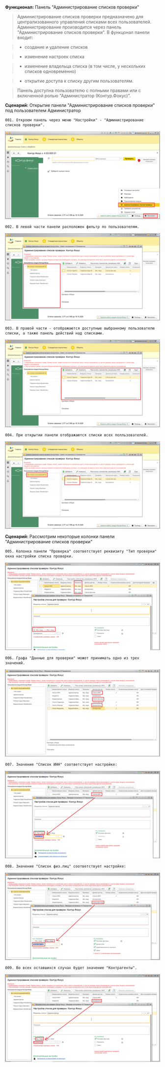 **Функционал:** Панель "Администрирование списков проверки"

> Администрирование списков проверки предназначено для централизованного управления списками всех пользователей. Администрирование  производится через панель "Администрирование списков проверки". В функцонал панели входит:

> - создание и удаление списков

> - изменение настроек списка

> - изменение владельца списка (в том числе, у нескольких списков одновременно)

> - открытие доступа к списку другим пользователям.

> Панель доступна пользователю с полными правами или с включенной ролью "Администратор (Контур.Фокус)". 

**Сценарий:** Открытие панели "Администрирование списков проверки" под пользователем Администратор

	001. Откроем панель через меню "Настройки" - "Администрирование списков проверки".
![](Панель_Администрирование_списков_проверки/Панель_Администрирование_списков_проверки_4_Администрирование_списков_пров_001.png)

	002. В левой части панели расположен фильтр по пользователям.
![](Панель_Администрирование_списков_проверки/Панель_Администрирование_списков_проверки_5_Администрирование_списков_пров_002.png)

	003. В правой части - отображаются доступные выбранному пользователю списки, а также панель действий над списками.
![](Панель_Администрирование_списков_проверки/Панель_Администрирование_списков_проверки_6_Администрирование_списков_пров_003.png)

	004. При открытии панели отображаются списки всех полльзователей.
![](Панель_Администрирование_списков_проверки/Панель_Администрирование_списков_проверки_7_Администрирование_списков_пров_004.png)

**Сценарий:** Рассмотрим некоторые колонки панели "Администрирование списков проверки"

	005. Колонка панели "Проверка" соответствует реквизиту "Тип проверки" окна настройки списка проверки.
![](Панель_Администрирование_списков_проверки/Панель_Администрирование_списков_проверки_8_Администрирование_списков_пров_005.png)

	006. Графа "Данные для проверки" может принимать одно из трех значений.
![](Панель_Администрирование_списков_проверки/Панель_Администрирование_списков_проверки_9_Администрирование_списков_пров_006.png)

	007. Значение "Список ИНН" соответствует настройке: 
![](Панель_Администрирование_списков_проверки/Панель_Администрирование_списков_проверки_10_Администрирование_списков_пров_007.png)

	008. Значение "Список физ.лиц" соответствует настройке: 
![](Панель_Администрирование_списков_проверки/Панель_Администрирование_списков_проверки_11_Администрирование_списков_пров_008.png)

	009. Во всех оставшихся случах будет значение "Контрагенты".
![](Панель_Администрирование_списков_проверки/Панель_Администрирование_списков_проверки_12_Администрирование_списков_пров_009.png)
